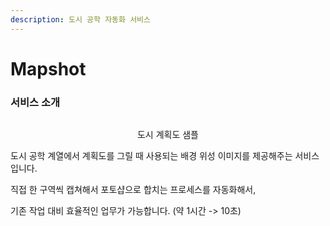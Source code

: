 ```yaml
---
description: 도시 공학 자동화 서비스
---
```


# Mapshot

### 서비스 소개

<div align="center">

<figure><img src="https://user-images.githubusercontent.com/59993347/164415956-f8a6a057-8943-4656-bd94-e8a5ffdec329.jpg" alt=""><figcaption><p>도시 계획도 샘플</p></figcaption></figure>

</div>

도시 공학 계열에서 계획도를 그릴 때 사용되는 배경 위성 이미지를 제공해주는 서비스입니다.&#x20;

직접 한 구역씩 캡쳐해서 포토샵으로 합치는 프로세스를 자동화해서,&#x20;

기존 작업 대비 효율적인 업무가 가능합니다. (약 1시간 -> 10초)
